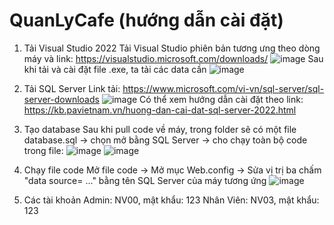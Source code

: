 # QuanLyCafe (hướng dẫn cài đặt)
1. Tải Visual Studio 2022
Tải Visual Studio phiên bản tương ưng theo dòng máy và link: https://visualstudio.microsoft.com/downloads/
![image](https://github.com/TanHop13/QuanLyCafe/assets/116043498/eed044dd-f4d8-4371-aeff-3790eabca869)
Sau khi tải và cài đặt file .exe, ta tải các data cần
![image](https://github.com/TanHop13/QuanLyCafe/assets/116043498/37c01176-f25e-47a9-9e79-67720f7906d7)

2. Tải SQL Server
Link tải: https://www.microsoft.com/vi-vn/sql-server/sql-server-downloads
![image](https://github.com/TanHop13/QuanLyCafe/assets/116043498/d1ad8876-91c9-4f32-980d-2327f1da64f0)
Có thể xem hướng dẫn cài đặt theo link: https://kb.pavietnam.vn/huong-dan-cai-dat-sql-server-2022.html

3. Tạo database
Sau khi pull code về máy, trong folder sẽ có một file database.sql -> chọn mở bằng SQL Server -> cho chạy toàn bộ code trong file:
![image](https://github.com/TanHop13/QuanLyCafe/assets/116043498/2dc82d92-6c59-4f6f-b44f-1608f2f77f71)
![image](https://github.com/TanHop13/QuanLyCafe/assets/116043498/aa8e1ec4-5c3e-4cb6-b7ff-2be4a95ea774)

4. Chạy file code
Mở file code -> Mở mục Web.config -> Sửa vị trị ba chấm "data source= ..." bằng tên SQL Server của máy tương ứng
![image](https://github.com/TanHop13/QuanLyCafe/assets/116043498/8db99934-d05d-4bb1-bcc5-aec1faacc5cc)

5. Các tài khoản
Admin: NV00, mật khẩu: 123
Nhân Viên: NV03, mật khẩu: 123
